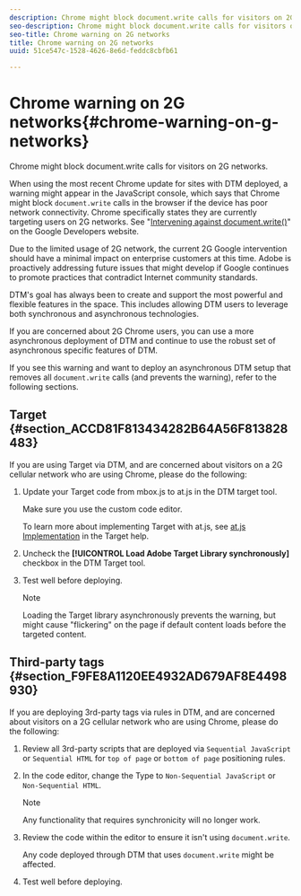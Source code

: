 ```yaml
---
description: Chrome might block document.write calls for visitors on 2G networks.
seo-description: Chrome might block document.write calls for visitors on 2G networks.
seo-title: Chrome warning on 2G networks
title: Chrome warning on 2G networks
uuid: 51ce547c-1528-4626-8e6d-feddc8cbfb61

---
```


# Chrome warning on 2G networks{#chrome-warning-on-g-networks}

Chrome might block document.write calls for visitors on 2G networks.

 When using the most recent Chrome update for sites with DTM deployed, a warning might appear in the JavaScript console, which says that Chrome might block `document.write` calls in the browser if the device has poor network connectivity. Chrome specifically states they are currently targeting users on 2G networks. See "[Intervening against document.write()](https://developers.google.com/web/updates/2016/08/removing-document-write?hl=en)" on the Google Developers website.

Due to the limited usage of 2G network, the current 2G Google intervention should have a minimal impact on enterprise customers at this time. Adobe is proactively addressing future issues that might develop if Google continues to promote practices that contradict Internet community standards.

DTM's goal has always been to create and support the most powerful and flexible features in the space. This includes allowing DTM users to leverage both synchronous and asynchronous technologies.

If you are concerned about 2G Chrome users, you can use a more asynchronous deployment of DTM and continue to use the robust set of asynchronous specific features of DTM.

If you see this warning and want to deploy an asynchronous DTM setup that removes all `document.write` calls (and prevents the warning), refer to the following sections.

## Target {#section_ACCD81F813434282B64A56F813828483}

If you are using Target via DTM, and are concerned about visitors on a 2G cellular network who are using Chrome, please do the following:

1. Update your Target code from mbox.js to at.js in the DTM target tool.

   Make sure you use the custom code editor.

   To learn more about implementing Target with at.js, see [at.js Implementation](https://marketing.adobe.com/resources/help/en_US/target/ov2/c_target-atjs-implementation.html) in the Target help. 

1. Uncheck the **[!UICONTROL Load Adobe Target Library synchronously]** checkbox in the DTM Target tool. 
1. Test well before deploying.

   >[!NOTE]
   >
   >Loading the Target library asynchronously prevents the warning, but might cause "flickering" on the page if default content loads before the targeted content.

## Third-party tags {#section_F9FE8A1120EE4932AD679AF8E4498930}

If you are deploying 3rd-party tags via rules in DTM, and are concerned about visitors on a 2G cellular network who are using Chrome, please do the following:

1. Review all 3rd-party scripts that are deployed via `Sequential JavaScript` or `Sequential HTML` for `top of page` or `bottom of page` positioning rules. 
1. In the code editor, change the Type to `Non-Sequential JavaScript` or `Non-Sequential HTML`.

   >[!NOTE]
   >
   >Any functionality that requires synchronicity will no longer work.

1. Review the code within the editor to ensure it isn't using `document.write`.

   Any code deployed through DTM that uses `document.write` might be affected. 

1. Test well before deploying.

